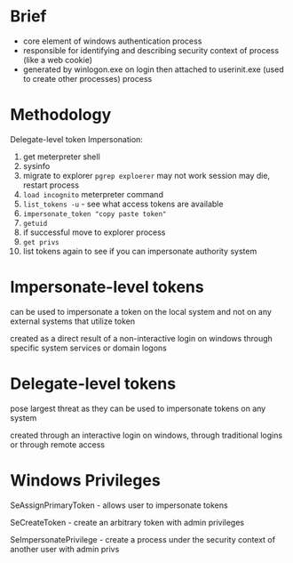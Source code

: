
Brief
=
- core element of windows authentication process
- responsible for identifying and describing security context of process (like a web cookie)
- generated by winlogon.exe on login then attached to userinit.exe (used to create other processes) process

Methodology
=
Delegate-level token Impersonation:
1. get meterpreter shell
2. sysinfo
3. migrate to explorer `pgrep exploerer`  may not work session may die, restart process
4. `load incognito` meterpreter command
5. `list_tokens -u` - see what access tokens are available
6. `impersonate_token "copy paste token"`
7. `getuid`
8. if successful move to explorer process
9. `get privs`
10. list tokens again to see if you can impersonate authority system

Impersonate-level tokens
=
can be used to impersonate a token on the local system and not on any external systems that utilize token

created as a direct result of a non-interactive login on windows through specific system services or domain logons


Delegate-level tokens
=
pose largest threat as they can be used to impersonate tokens on any system

created through an interactive login on windows, through traditional logins or through remote access


Windows Privileges
=

SeAssignPrimaryToken - allows user to impersonate tokens

SeCreateToken - create an arbitrary token with admin privileges

SeImpersonatePrivilege - create a process under the security context of another user with admin privs

